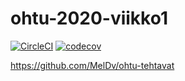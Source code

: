 # ohtu-2020-viikko1

[![CircleCI](https://circleci.com/gh/MelDv/ohtu-2020-viikko1.svg?style=svg)](https://circleci.com/gh/MelDv/ohtu-2020-viikko1) [![codecov](https://codecov.io/gh/MelDv/ohtu-2020-viikko1/branch/master/graph/badge.svg)](https://codecov.io/gh/MelDv/ohtu-2020-viikko1)

<https://github.com/MelDv/ohtu-tehtavat>
